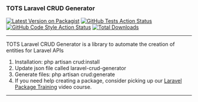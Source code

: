 ### TOTS Laravel CRUD Generator

[![Latest Version on Packagist](https://img.shields.io/packagist/v/Tots-Agency/laravel-crud-generator.svg?style=flat-square)](https://packagist.org/packages/Tots-Agency/laravel-crud-generator)
[![GitHub Tests Action Status](https://img.shields.io/github/actions/workflow/status/Tots-Agency/laravel-crud-generator/run-tests.yml?branch=main&label=tests&style=flat-square)](https://github.com/Tots-Agency/laravel-crud-generator/actions?query=workflow%3Arun-tests+branch%3Amain)
[![GitHub Code Style Action Status](https://img.shields.io/github/actions/workflow/status/Tots-Agency/laravel-crud-generator/fix-php-code-style-issues.yml?branch=main&label=code%20style&style=flat-square)](https://github.com/Tots-Agency/laravel-crud-generator/actions?query=workflow%3A"Fix+PHP+code+style+issues"+branch%3Amain)
[![Total Downloads](https://img.shields.io/packagist/dt/Tots-Agency/laravel-crud-generator?style=flat-square)](https://packagist.org/packages/Tots-Agency/laravel-crud-generator)

---
TOTS Laravel CRUD Generator is a library to automate the creation of entities for Laravel APIs

1. Installation: php artisan crud:install
2. Update json file called laravel-crud-generator
3. Generate files: php artisan crud:generate
4. If you need help creating a package, consider picking up our <a href="https://laravelpackage.training">Laravel Package Training</a> video course.
---
